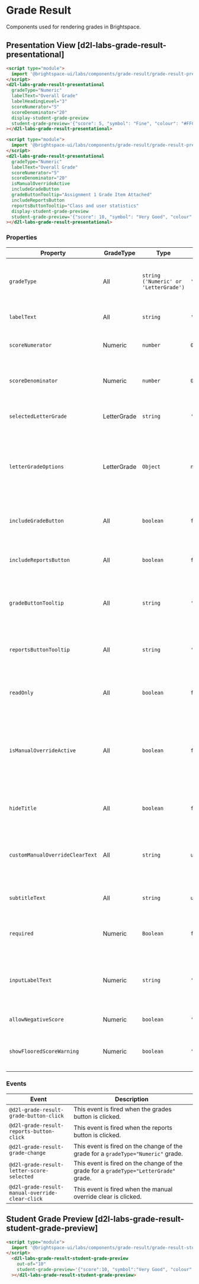 # Grade Result

Components used for rendering grades in Brightspace.

## Presentation View [d2l-labs-grade-result-presentational]

<!-- docs: demo code -->
```html
<script type="module">
  import '@brightspace-ui/labs/components/grade-result/grade-result-presentational.js';
</script>
<d2l-labs-grade-result-presentational
  gradeType="Numeric"
  labelText="Overall Grade"
  labelHeadingLevel="3"
  scoreNumerator="5"
  scoreDenominator="20"
  display-student-grade-preview
  student-grade-preview='{"score": 5, "symbol": "Fine", "colour": "#FFCC00"}'
></d2l-labs-grade-result-presentational>
```

<!-- docs: demo code -->
```html
<script type="module">
  import '@brightspace-ui/labs/components/grade-result/grade-result-presentational.js';
</script>
<d2l-labs-grade-result-presentational
  gradeType="Numeric"
  labelText="Overall Grade"
  scoreNumerator="5"
  scoreDenominator="20"
  isManualOverrideActive
  includeGradeButton
  gradeButtonTooltip="Assignment 1 Grade Item Attached"
  includeReportsButton
  reportsButtonTooltip="Class and user statistics"
  display-student-grade-preview
  student-grade-preview='{"score": 10, "symbol": "Very Good", "colour": "#00FFFF"}'
></d2l-labs-grade-result-presentational>
```

<!-- docs: start hidden content -->

### Properties

| Property                          | GradeType      | Type                        | Default     | Description                                                  |
| ----------------------------------| -------------- | --------------------------- | ----------- | ------------------------------------------------------------ |
| `gradeType`                       | All            | `string ('Numeric' or 'LetterGrade')` | `'Numeric'` | Specifies the type of grade that the component is meant to render. |
| `labelText`                       | All            | `string`                    | `''`        | The text that appears above the component.                   |
| `scoreNumerator`                  | Numeric        | `number`                    | `0`         | The numerator of the numeric score that is given.            |
| `scoreDenominator`                | Numeric        | `number`                    | `0`         | The denominator of the numeric score that is given.          |
| `selectedLetterGrade`             | LetterGrade    | `string`                    | `''`        | The current selected letter grade of the options given.      |
| `letterGradeOptions`              | LetterGrade    | `Object`                    | `null`      | A dictionary where the key is a unique id and the value is an object containing the LetterGrade text and the PercentStart. |
| `includeGradeButton`              | All            | `boolean`                   | `false`     | Determines whether the grades icon button is rendered.       |
| `includeReportsButton`            | All            | `boolean`                   | `false`     | Determines whether the reports icon button is rendered.      |
| `gradeButtonTooltip`              | All            | `string`                    | `''`        | The text that is inside of the tooltip when hovering over the grades button. |
| `reportsButtonTooltip`            | All            | `string`                    | `''`        | The text that is inside of the tooltip when hovering over the reports button. |
| `readOnly`                        | All            | `boolean`                   | `false`     | Set to `true` if the user does not have permissions to edit the grade. |
| `isManualOverrideActive`          | All            | `boolean`                   | `false`     | Set to `true` if the user is currently manually overriding the grade. This will display the button to 'Clear Manual Override'. |
| `hideTitle`                       | All            | `boolean`                   | `false`     | This property will hide the "Overall Grade" title above the component. |
| `customManualOverrideClearText`   | All            | `string`                    | `undefined` | This property will substitute the stock text on the "Clear Manual Override" button. |
| `subtitleText`                    | All            | `string`                    | `undefined` | This property will show the given text under the title. |
| `required`                 | Numeric        | `Boolean`                    | `false` | Set to `true` if an undefined/blank grade is not considered valid |
| `inputLabelText`                 | Numeric        | `string`                    | `''` |  This property sets the label that will be used inside the aria-label and validation error tool-tips |
| `allowNegativeScore`             | Numeric        | `boolean`                    | `'false'`   | Set to `true` if negative scores can be entered                         |
| `showFlooredScoreWarning`        | Numeric        | `boolean`                    | `'false'`   | Set to `true` if displaying a negative grade that has been floored at 0 |

### Events

| Event                                           | Description                                                  |
| ----------------------------------------------- | ------------------------------------------------------------ |
| `@d2l-grade-result-grade-button-click`          | This event is fired when the grades button is clicked.       |
| `@d2l-grade-result-reports-button-click`        | This event is fired when the reports button is clicked.      |
| `@d2l-grade-result-grade-change`                | This event is fired on the change of the grade for a `gradeType="Numeric"` grade. |
| `@d2l-grade-result-letter-score-selected`       | This event is fired on the change of the grade for a `gradeType="LetterGrade"` grade. |
| `@d2l-grade-result-manual-override-clear-click` | This event is fired when the manual override clear is clicked. |

<!-- docs: end hidden content -->

## Student Grade Preview [d2l-labs-grade-result-student-grade-preview]

<!-- docs: demo code -->
```html
<script type="module">
  import '@brightspace-ui/labs/components/grade-result/grade-result-student-grade-preview.js';
</script>
  <d2l-labs-grade-result-student-grade-preview
    out-of="10"
    student-grade-preview='{"score":10, "symbol":"Very Good", "colour":"#00FFFF"}'
  ></d2l-labs-grade-result-student-grade-preview>
```
